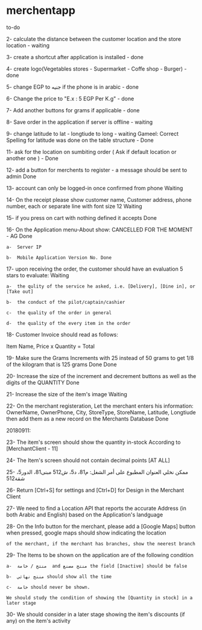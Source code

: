 # merchentapp

to-do

2- calculate the distance between the customer location and the store location - waiting

3- create a shortcut after application is installed - done

4- create logo(Vegetables stores - Supermarket - Coffe shop - Burger) - done

5- change EGP to جنيه if the phone is in arabic - done

6- Change the price to "E.x : 5 EGP Per K.g" - done

7- Add another buttons for grams if applicable - done

8- Save order in the application if server is offline - waiting

9- change latitude to lat - longtiude to long - waiting
  Gameel: Correct Spelling for latitude was done on the table structure - Done

11- ask for the location on sumbiting order ( Ask if default location or another one ) - Done

12- add a button for merchents to register - a message should be sent to admin Done

13- account can only be logged-in once confirmed from phone Waiting

14- On the receipt please show customer name, Customer address, phone number, each or separate line with font size 12 Waiting

15- if you press on cart with nothing defined it accepts Done

16- On the Application menu-About show:  CANCELLED FOR THE MOMENT - AG Done

    a-  Server IP
    
    b-  Mobile Application Version No. Done


17- upon receiving the order, the customer should have an evaluation 5 stars to evaluate: Waiting

    a-  the qulity of the service he asked, i.e. [Delivery], [Dine in], or [Take out]
    
    b-  the conduct of the pilot/captain/cashier
    
    c-  the quality of the order in general
    
    d-  the quality of the every item in the order
    
18- Customer Invoice should read as follows:
  
  Item Name, Price x Quantity = Total
  
  
19- Make sure the Grams Increments with 25 instead of 50 grams to get 1/8 of the kilogram that is 125 grams Done Done

20- Increase the size of the increment and decrement buttons as well as the digits of the QUANTITY Done

21- Increase the size of the item's image Waiting

22- On the merchant registeration, Let the merchant enters his information: OwnerName, OwnerPhone, City, StoreType, StoreName, Latitude, Longtiude then add them as a new record on the Merchants Database Done

20180911:

23- The item's screen should show the quantity in-stock According to [MerchantClient - 11]

24- The Item's screen should not contain decimal points [AT ALL]

25- ممكن نخلي العنوان المطبوع على أمر الشغل:
    م81، د5، ش512
    مبنى81، الدور5، شقة512
    
26- Return [Ctrl+S] for settings and [Ctrl+D] for Design in the Merchant Client

27- We need to find a Location API that reports the accurate Address (in both Arabic and English) based on the Application's landguage

28- On the Info button for the merchant, please add a [Google Maps] button when pressed, google maps should show indicating the location 

    of the merchant, if the merchant has branches, show the neerest branch

29- The Items to be shown on the application are of the following condition

    a-  منتج / خامة  and منتج مصنع the field [Inactive] should be false
    
    b-  منتج نهائي should show all the time
    
    c-  خامة should never be shown.
    
    We should study the condition of showing the [Quantity in stock] in a later stage
    
30- We should consider in a later stage showing the item's discounts (if any) on the item's activity




